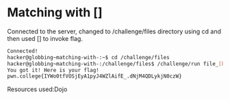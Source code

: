 # Matching with []
Connected to the server, changed to /challenge/files directory using cd and then used [] to invoke flag.
```bash
Connected!
hacker@globbing~matching-with-:~$ cd /challenge/files
hacker@globbing~matching-with-:/challenge/files$ /challenge/run file_[bash]
You got it! Here is your flag!
pwn.college{IYWo0tfVOSjEyA1pyJ4WZlAifE_.dNjM4QDLykjN0czW}
```
Resources used:Dojo
